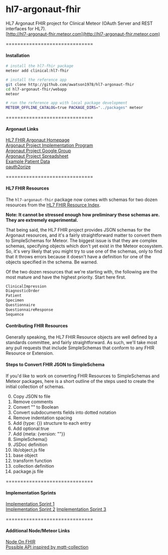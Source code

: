 # hl7-argonaut-fhir
HL7 Argonaut FHIR project for Clinical Meteor (OAuth Server and REST interfaces for HL7).    
[http://hl7-argonaut-fhir.meteor.com](http://hl7-argonaut-fhir.meteor.com)  

==============================
#### Installation  

````bash
# install the hl7-fhir package
meteor add clinical:hl7-fhir

# install the reference app
git clone http://github.com/awatson1978/hl7-argonaut-fhir
cd hl7-argonaut-fhir/webapp
meteor

# run the reference app with local package development
METEOR_OFFLINE_CATALOG=true PACKAGE_DIRS="../packages" meteor
````


==============================
#### Argonaut Links

[HL7 FHIR Argonaut Homepage](http://argonautwiki.hl7.org/index.php?title=Main_Page)  
[Argonaut Project Implementation Program](http://www.hl7.org/documentcenter/public_temp_5CA28742-1C23-BA17-0CDCC42B408067A3/wg/argonaut/Argonaut%20Implementation%20Program%20Kickoff-24%20Feb%202015-v3.pdf)  
[Argonaut Project Google Group](https://groups.google.com/forum/#!forum/argonaut-project)  
[Argonaut Project Spreadsheet](https://docs.google.com/spreadsheets/d/1mJRn7jHeED5SN-ZRhOh3V61wXmIKfaskQUF9nbUSkvY/edit)  
[Example Patient Data](http://hl7-fhir.github.io/overview-dev.html)  
[oauth2orize](https://www.npmjs.com/package/oauth2orize)


==============================
#### HL7 FHIR Resources  

The ``hl7-argonaut-fhir`` package now comes with schemas for two dozen resources from the [HL7 FHIR Resource Index](https://www.hl7.org/fhir/resourcelist.html).  

**Note: It cannot be stressed enough how preliminary these schemas are.  They are extremely experimental.**    

That being said, the HL7 FHIR project provides JSON schemas for the Argonaut resources, and it's a fairly straightforward matter to convert them to SimpleSchemas for Meteor.  The biggest issue is that they are complex schemas, specifying objects which don't yet exist in the Meteor ecosystem.  So, it's very likely that you might try to use one of the schemas, only to find that it throws errors because it doesn't have a definition for one of the objects specified in the schema.  Be warned.  

Of the two dozen resources that we're starting with, the following are the most mature and have the highest priority.  Start here first.   

```sh
ClinicalImpression
DiagnosticOrder
Patient
Specimen
Questionnaire
QuestionnaireResponse
Sequence
```

#### Contributing FHIR Resources

Generally speaking, the HL7 FHIR Resource objects are well defined by a standards committee, and fairly straightforward.  As such, we'll take most any pull requests that include SimpleSchemas that conform to any FHIR Resource or Extension.  

#### Steps to Convert FHIR JSON to SimpleSchema

If you'd like to work on converting FHIR Resources to SimpleSchemas and Meteor packages, here is a short outline of the steps used to create the initial collection of schemas.

0. Copy JSON to file
1. Remove comments
2. Convert "<boolean>" to Boolean
3. Convert subdocuments fields into dotted notation
4. Remove indentation spacing
5. Add {type: {}} structure to each entry
6. Add optional:true
7. Add {meta: {version: ""}}
8. SimpleSchema()
9. JSDoc definition
10. lib/object.js file
11. base object
12. transform function
13. collection definition
14. package.js file


==============================
#### Implementation Sprints  

[Implementation Sprint 1](https://github.com/argonautproject/implementation-program/wiki/Implementation-Sprint-1)  
[Implementation Sprint 2](https://github.com/argonautproject/implementation-program/wiki/Implementation-Sprint-2)
[Implementation Sprint 3](https://github.com/argonautproject/implementation-program/wiki/Implementation-Sprint-3)

==============================
#### Additional Node/Meteor Links

[Node On FHIR](https://github.com/medcafe/NodeOnFHIR)  
[Possible API inspired by mqtt-collection](https://atmospherejs.com/perak/mqtt-collection)  
